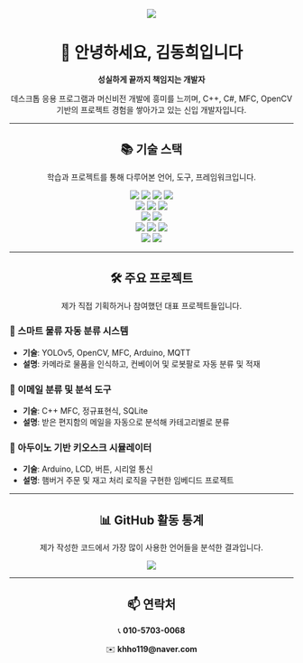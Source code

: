 <!-- 🔥 배너 이미지 -->
<p align="center">
  <img src="https://capsule-render.vercel.app/api?type=waving&color=0:F9A8D4,100:8B5CF6&height=200&section=header&text=KIM%20DONG%20HEE&fontSize=45&fontColor=ffffff&animation=fadeIn" />
</p>

<div align="center">
  <h1>👋 안녕하세요, 김동희입니다</h1>
  <p><b>성실하게 끝까지 책임지는 개발자</b></p>
  <p>데스크톱 응용 프로그램과 머신비전 개발에 흥미를 느끼며, C++, C#, MFC, OpenCV 기반의 프로젝트 경험을 쌓아가고 있는 신입 개발자입니다.</p>
</div>

---

<div align="center">
  <h2>📚 기술 스택</h2>
  <p>학습과 프로젝트를 통해 다루어본 언어, 도구, 프레임워크입니다.</p>
</div>

<div align="center"> 
  <!-- 언어 -->
  <img src="https://img.shields.io/badge/java-007396?style=for-the-badge&logo=java&logoColor=white">
  <img src="https://img.shields.io/badge/c++-00599C?style=for-the-badge&logo=c%2B%2B&logoColor=white">
  <img src="https://img.shields.io/badge/python-3776AB?style=for-the-badge&logo=python&logoColor=white">
  <img src="https://img.shields.io/badge/csharp-2396F3?style=for-the-badge&logo=csharp&logoColor=white">
  <br>

  <!-- 웹/백엔드 -->
  <img src="https://img.shields.io/badge/html5-E34F26?style=for-the-badge&logo=html5&logoColor=white">
  <img src="https://img.shields.io/badge/css-1572B6?style=for-the-badge&logo=css3&logoColor=white">
  <img src="https://img.shields.io/badge/api-003366?style=for-the-badge&logo=api&logoColor=white">
  <br>

  <!-- DB -->
  <img src="https://img.shields.io/badge/mysql-4479A1?style=for-the-badge&logo=mysql&logoColor=white">
  <img src="https://img.shields.io/badge/oracle-F80000?style=for-the-badge&logo=oracle&logoColor=white">
  <br>

  <!-- 도구/기술 -->
  <img src="https://img.shields.io/badge/github-181717?style=for-the-badge&logo=github&logoColor=white">
  <img src="https://img.shields.io/badge/opencv-5C3EE8?style=for-the-badge&logo=opencv&logoColor=white">
  <img src="https://img.shields.io/badge/yolo-2C2C2C?style=for-the-badge&logo=yolo&logoColor=white">
  <br>

  <!-- 하드웨어 -->
  <img src="https://img.shields.io/badge/arduino-00979D?style=for-the-badge&logo=arduino&logoColor=white">
  <img src="https://img.shields.io/badge/raspberrypi-A22846?style=for-the-badge&logo=raspberry-pi&logoColor=white">
</div>

---

<div align="center">
  <h2>🛠 주요 프로젝트</h2>
  <p>제가 직접 기획하거나 참여했던 대표 프로젝트들입니다.</p>
</div>

### 🔹 스마트 물류 자동 분류 시스템
- **기술**: YOLOv5, OpenCV, MFC, Arduino, MQTT
- **설명**: 카메라로 물품을 인식하고, 컨베이어 및 로봇팔로 자동 분류 및 적재

### 🔹 이메일 분류 및 분석 도구
- **기술**: C++ MFC, 정규표현식, SQLite
- **설명**: 받은 편지함의 메일을 자동으로 분석해 카테고리별로 분류

### 🔹 아두이노 기반 키오스크 시뮬레이터
- **기술**: Arduino, LCD, 버튼, 시리얼 통신
- **설명**: 햄버거 주문 및 재고 처리 로직을 구현한 임베디드 프로젝트

---

<div align="center">
  <h2>📊 GitHub 활동 통계</h2>
  <p>제가 작성한 코드에서 가장 많이 사용한 언어들을 분석한 결과입니다.</p>
</div>

<p align="center">
  <img src="https://github-readme-stats.vercel.app/api/top-langs/?username=DongHee12&layout=compact&theme=github_dark" />
</p>

---

<div align="center">
  <h2>📫 연락처</h2>
  <p>📞 <b>010-5703-0068</b></p>
  <p>✉️ <b>khho119@naver.com</b></p>
</div>

